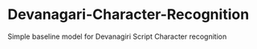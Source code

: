 # Devanagari-Character-Recognition
Simple baseline model for Devanagiri Script Character recognition
